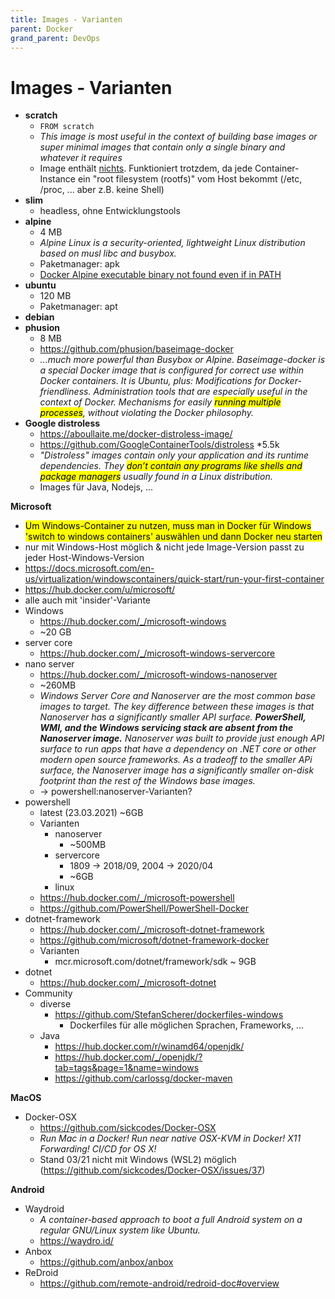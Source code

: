 ```yaml
---
title: Images - Varianten
parent: Docker
grand_parent: DevOps
---
```


# Images - Varianten
- **scratch**
  - ```FROM scratch```
  - *This image is most useful in the context of building base images or super minimal images that contain only a single binary and whatever it requires*
  - Image enthält <u>nichts</u>. Funktioniert trotzdem, da jede Container-Instance ein "root filesystem (rootfs)" vom Host bekommt (/etc, /proc, ... aber z.B. keine Shell)
- **slim**
  - headless, ohne Entwicklungstools
- **alpine**
  - 4 MB
  - *Alpine Linux is a security-oriented, lightweight Linux distribution based on musl libc and busybox.*
  - Paketmanager: apk
  - [Docker Alpine executable binary not found even if in PATH](https://stackoverflow.com/questions/66963068/docker-alpine-executable-binary-not-found-even-if-in-path/66974607#66974607)
- **ubuntu**
  - 120 MB
  - Paketmanager: apt
- **debian**
- **phusion**
  - 8 MB
  - <https://github.com/phusion/baseimage-docker>
  - *...much more powerful than Busybox or Alpine. Baseimage-docker is a special Docker image that is configured for correct use within Docker containers. It is Ubuntu, plus: Modifications for Docker-friendliness. Administration tools that are especially useful in the context of Docker. Mechanisms for easily <mark>running multiple processes</mark>, without violating the Docker philosophy.*
- **Google distroless**
  - <https://aboullaite.me/docker-distroless-image/>
  - <https://github.com/GoogleContainerTools/distroless> *5.5k
  - *"Distroless" images contain only your application and its runtime dependencies. They <mark>don’t contain any programs like shells and package managers</mark> usually found in a Linux distribution.*
  - Images für Java, Nodejs, ...

**Microsoft**
- <mark>Um Windows-Container zu nutzen, muss man in Docker für Windows 'switch to windows containers' auswählen und dann Docker neu starten</mark>
- nur mit Windows-Host möglich & nicht jede Image-Version passt zu jeder Host-Windows-Version
- <https://docs.microsoft.com/en-us/virtualization/windowscontainers/quick-start/run-your-first-container>
- <https://hub.docker.com/u/microsoft/>
- alle auch mit 'insider'-Variante
- Windows
  - <https://hub.docker.com/_/microsoft-windows>
  - ~20 GB
- server core
  - <https://hub.docker.com/_/microsoft-windows-servercore>
- nano server
  - <https://hub.docker.com/_/microsoft-windows-nanoserver>
  - ~260MB
  - *Windows Server Core and Nanoserver are the most common base images to target. The key difference between these images is that Nanoserver has a significantly smaller API surface. **PowerShell, WMI, and the Windows servicing stack are absent from the Nanoserver image.** Nanoserver was built to provide just enough API surface to run apps that have a dependency on .NET core or other modern open source frameworks. As a tradeoff to the smaller APi surface, the Nanoserver image has a significantly smaller on-disk footprint than the rest of the Windows base images.*
  - → powershell:nanoserver-Varianten?
- powershell
  - latest (23.03.2021) ~6GB
  - Varianten
    - nanoserver
      - ~500MB
    - servercore
      - 1809 → 2018/09, 2004 → 2020/04
      - ~6GB
    - linux
  - <https://hub.docker.com/_/microsoft-powershell>
  - <https://github.com/PowerShell/PowerShell-Docker>
- dotnet-framework
  - <https://hub.docker.com/_/microsoft-dotnet-framework>
  - <https://github.com/microsoft/dotnet-framework-docker>
  - Varianten
    - mcr.microsoft.com/dotnet/framework/sdk
      ~ 9GB
- dotnet
  - <https://hub.docker.com/_/microsoft-dotnet>
- Community
  - diverse
    - <https://github.com/StefanScherer/dockerfiles-windows>
      - Dockerfiles für alle möglichen Sprachen, Frameworks, ...
  - Java
    - <https://hub.docker.com/r/winamd64/openjdk/>
    - <https://hub.docker.com/_/openjdk/?tab=tags&page=1&name=windows>
    - <https://github.com/carlossg/docker-maven>

**MacOS**
- Docker-OSX
  - <https://github.com/sickcodes/Docker-OSX>
  - *Run Mac in a Docker! Run near native OSX-KVM in Docker! X11 Forwarding! CI/CD for OS X!*
  - Stand 03/21 nicht mit Windows (WSL2) möglich (<https://github.com/sickcodes/Docker-OSX/issues/37>)

**Android**
- Waydroid
  - *A container-based approach to boot a full Android system on a regular GNU/Linux system like Ubuntu.*
  - <https://waydro.id/>
- Anbox
  - <https://github.com/anbox/anbox>
- ReDroid
  - <https://github.com/remote-android/redroid-doc#overview>
